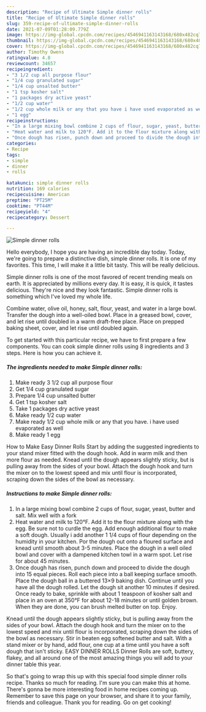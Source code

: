 ```yaml
---
description: "Recipe of Ultimate Simple dinner rolls"
title: "Recipe of Ultimate Simple dinner rolls"
slug: 359-recipe-of-ultimate-simple-dinner-rolls
date: 2021-07-09T01:28:09.779Z
image: https://img-global.cpcdn.com/recipes/4546941163143168/680x482cq70/simple-dinner-rolls-recipe-main-photo.jpg
thumbnail: https://img-global.cpcdn.com/recipes/4546941163143168/680x482cq70/simple-dinner-rolls-recipe-main-photo.jpg
cover: https://img-global.cpcdn.com/recipes/4546941163143168/680x482cq70/simple-dinner-rolls-recipe-main-photo.jpg
author: Timothy Owens
ratingvalue: 4.8
reviewcount: 34657
recipeingredient:
- "3 1/2 cup all purpose flour"
- "1/4 cup granulated sugar"
- "1/4 cup unsalted butter"
- "1 tsp kosher salt"
- "1 packages dry active yeast"
- "1/2 cup water"
- "1/2 cup whole milk or any that you have i have used evaporated as well"
- "1 egg"
recipeinstructions:
- "In a large mixing bowl combine 2 cups of flour, sugar, yeast, butter and salt. Mix well with a fork"
- "Heat water and milk to 120°F. Add it to the flour mixture along with the egg. Be sure not to curdle the egg. Add enough additional flour to make a soft dough. Usually i add another 1 1/4 cups of flour depending on the humidity in your kitchen. Por the dough out onto a floured surface and knead until smooth about 3-5 minutes. Place the dough in a well oiled bowl and cover with a dampened kitchen towl in a warm spot. Let rise for about 45 minutes."
- "Once dough has risen, punch down and proceed to divide the dough into 15 equal pieces. Roll each piece into a ball keeping surface smooth. Place the dough ball in a buttered 13×9 baking dish. Continue until you have all the dough rolled. Let the dough sit another 10 minutes if desired. Once ready to bake, sprinkle with about 1 teaspoon of kosher salt and place in an oven at 350°F for about 12-18 minutes or until golden brown. When they are done, you can brush melted butter on top. Enjoy."
categories:
- Recipe
tags:
- simple
- dinner
- rolls

katakunci: simple dinner rolls 
nutrition: 169 calories
recipecuisine: American
preptime: "PT25M"
cooktime: "PT44M"
recipeyield: "4"
recipecategory: Dessert

---
```



![Simple dinner rolls](https://img-global.cpcdn.com/recipes/4546941163143168/680x482cq70/simple-dinner-rolls-recipe-main-photo.jpg)

Hello everybody, I hope you are having an incredible day today. Today, we're going to prepare a distinctive dish, simple dinner rolls. It is one of my favorites. This time, I will make it a little bit tasty. This will be really delicious.

Simple dinner rolls is one of the most favored of recent trending meals on earth. It is appreciated by millions every day. It is easy, it is quick, it tastes delicious. They're nice and they look fantastic. Simple dinner rolls is something which I've loved my whole life.

Combine water, olive oil, honey, salt, flour, yeast, and water in a large bowl. Transfer the dough into a well-oiled bowl. Place in a greased bowl, cover, and let rise until doubled in a warm draft-free place. Place on prepped baking sheet, cover, and let rise until doubled again.


To get started with this particular recipe, we have to first prepare a few components. You can cook simple dinner rolls using 8 ingredients and 3 steps. Here is how you can achieve it.

<!--inarticleads1-->

##### The ingredients needed to make Simple dinner rolls:

1. Make ready 3 1/2 cup all purpose flour
1. Get 1/4 cup granulated sugar
1. Prepare 1/4 cup unsalted butter
1. Get 1 tsp kosher salt
1. Take 1 packages dry active yeast
1. Make ready 1/2 cup water
1. Make ready 1/2 cup whole milk or any that you have. i have used evaporated as well
1. Make ready 1 egg


How to Make Easy Dinner Rolls Start by adding the suggested ingredients to your stand mixer fitted with the dough hook. Add in warm milk and then more flour as needed. Knead until the dough appears slightly sticky, but is pulling away from the sides of your bowl. Attach the dough hook and turn the mixer on to the lowest speed and mix until flour is incorporated, scraping down the sides of the bowl as necessary. 

<!--inarticleads2-->

##### Instructions to make Simple dinner rolls:

1. In a large mixing bowl combine 2 cups of flour, sugar, yeast, butter and salt. Mix well with a fork
1. Heat water and milk to 120°F. Add it to the flour mixture along with the egg. Be sure not to curdle the egg. Add enough additional flour to make a soft dough. Usually i add another 1 1/4 cups of flour depending on the humidity in your kitchen. Por the dough out onto a floured surface and knead until smooth about 3-5 minutes. Place the dough in a well oiled bowl and cover with a dampened kitchen towl in a warm spot. Let rise for about 45 minutes.
1. Once dough has risen, punch down and proceed to divide the dough into 15 equal pieces. Roll each piece into a ball keeping surface smooth. Place the dough ball in a buttered 13×9 baking dish. Continue until you have all the dough rolled. Let the dough sit another 10 minutes if desired. Once ready to bake, sprinkle with about 1 teaspoon of kosher salt and place in an oven at 350°F for about 12-18 minutes or until golden brown. When they are done, you can brush melted butter on top. Enjoy.


Knead until the dough appears slightly sticky, but is pulling away from the sides of your bowl. Attach the dough hook and turn the mixer on to the lowest speed and mix until flour is incorporated, scraping down the sides of the bowl as necessary. Stir in beaten egg softened butter and salt. With a stand mixer or by hand, add flour, one cup at a time until you have a soft dough that isn&#39;t sticky. EASY DINNER ROLLS Dinner Rolls are soft, buttery, flakey, and all around one of the most amazing things you will add to your dinner table this year. 

So that's going to wrap this up with this special food simple dinner rolls recipe. Thanks so much for reading. I'm sure you can make this at home. There's gonna be more interesting food in home recipes coming up. Remember to save this page on your browser, and share it to your family, friends and colleague. Thank you for reading. Go on get cooking!
